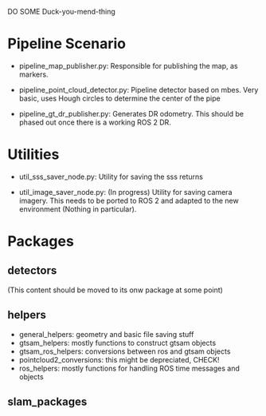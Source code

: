 DO SOME Duck-you-mend-thing



# Pipeline Scenario
- pipeline_map_publisher.py: Responsible for publishing the map, as markers.

- pipeline_point_cloud_detector.py: Pipeline detector based on mbes. Very basic, uses Hough circles to determine the 
  center of the pipe

- pipeline_gt_dr_publisher.py: Generates DR odometry. This should be phased out once there is a working ROS 2 DR.

# Utilities
- util_sss_saver_node.py: Utility for saving the sss returns

- util_image_saver_node.py: (In progress) Utility for saving camera imagery. This needs to be ported to ROS 2
  and adapted to the new environment (Nothing in particular).

# Packages
## detectors
(This content should be moved to its onw package at some point)

## helpers
- general_helpers: geometry and basic file saving stuff
- gtsam_helpers: mostly functions to construct gtsam objects
- gtsam_ros_helpers: conversions between ros and gtsam objects
- pointcloud2_conversions: this might be depreciated, CHECK!
- ros_helpers: mostly functions for handling ROS time messages and objects 

## slam_packages